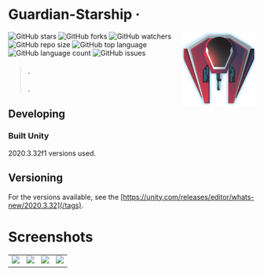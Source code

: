 # Guardian-Starship &middot; 

<img src="./guardian_img/Enemy_01.png" width="150"  align="right">

![GitHub stars](https://img.shields.io/github/stars/kaanks/Guardian-Starship?style=social) ![GitHub forks](https://img.shields.io/github/forks/kaanks/Guardian-Starship?style=social) ![GitHub watchers](https://img.shields.io/github/watchers/kaanks/Guardian-Starship?style=social) ![GitHub repo size](https://img.shields.io/github/repo-size/kaanks/Guardian-Starship?style=plastic) ![GitHub top language](https://img.shields.io/github/languages/top/kaanks/Guardian-Starship?style=plastic) ![GitHub language count](https://img.shields.io/github/languages/count/kaanks/Guardian-Starship?style=plastic) ![GitHub issues](https://img.shields.io/github/issues/kaanks/EndlessRoad) 
<!-- ![GitHub last commit](https://img.shields.io/github/last-commit/kaanks/Guardian-Starship?color=red&style=plastic) -->
 

>#### .
>#### .


## Developing

### Built Unity
2020.3.32f1 versions used.

## Versioning

 For the versions available, see the [https://unity.com/releases/editor/whats-new/2020.3.32](/tags).


# Screenshots

<table>
   <tr>
      <td><img src="https://github.com/kaanks/Guardian-Starship/blob/main//endless_img/endless1.png?raw=true"></td>
      <td><img src="https://github.com/kaanks/Guardian-Starship/blob/main//endless_img/endless2.png?raw=true"></td>
      <td><img src="https://github.com/kaanks/Guardian-Starship/blob/main//endless_img/endless3.png?raw=true"></td>
      <td><img src="https://github.com/kaanks/Guardian-Starship/blob/main//endless_img/endless4.png?raw=true"></td>
   </tr>